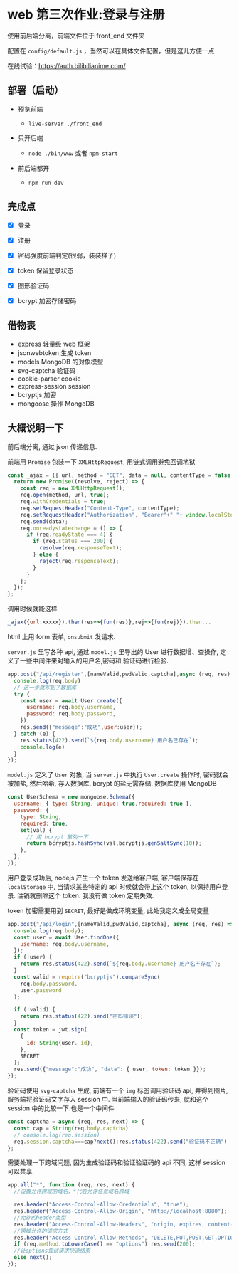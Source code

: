 # web 第三次作业:登录与注册

使用前后端分离，前端文件位于 front_end 文件夹

配置在 `config/default.js` ，当然可以在具体文件配置，但是这儿方便一点

在线试验：https://auth.bilibilianime.com/

## 部署（启动）

- 预览前端
  - `live-server ./front_end` 

- 只开后端
  - `node ./bin/www` 或者 `npm start`
- 前后端都开
  - `npm run dev`

## 完成点

- [x] 登录

- [x] 注册

- [x] 密码强度前端判定(很弱，装装样子)

- [x] token 保留登录状态

- [x] 图形验证码

- [x] bcrypt 加密存储密码

## 借物表

- express 轻量级 web 框架
- jsonwebtoken 生成 token 
- models MongoDB 的对象模型
- svg-captcha 验证码
- cookie-parser cookie
- express-session session
- bcryptjs 加密
- mongoose 操作 MongoDB

## 大概说明一下

前后端分离, 通过 json 传递信息. 

前端用 `Promise` 包装一下 `XMLHttpRequest`, 用链式调用避免回调地狱

```js 
const _ajax = ({ url, method = "GET", data = null, contentType = false }) => {
  return new Promise((resolve, reject) => {
    const req = new XMLHttpRequest();
    req.open(method, url, true);
    req.withCredentials = true;
    req.setRequestHeader("Content-Type", contentType);
    req.setRequestHeader("Authorization", "Bearer"+" "+ window.localStorage.token);
    req.send(data);
    req.onreadystatechange = () => {
      if (req.readyState === 4) {
        if (req.status === 200) {
          resolve(req.responseText);
        } else {
          reject(req.responseText);
        }
      }
    };
  });
};

```
调用时候就能这样

```js
_ajax({url:xxxxx}).then(res=>{fun(res)},rej=>{fun(rej)}).then...
```



html 上用 form 表单, `onsubmit` 发请求.

`server.js` 里写各种 api, 通过 `model.js` 里导出的 User 进行数据增、查操作,
定义了一些中间件来对输入的用户名,密码和,验证码进行检验. 

```js 
app.post("/api/register",[nameValid,pwdValid,captcha],async (req, res) => {
  console.log(req.body)
  // 这一步就写到了数据库
  try {
    const user = await User.create({
      username: req.body.username,
      password: req.body.password,
    });
    res.send({"message":"成功",user:user});
  } catch (e) {
    res.status(422).send(`${req.body.username} 用户名已存在`);
    console.log(e)
  }
});
```

`model.js` 定义了 `User` 对象, 当 `server.js` 中执行 `User.create` 操作时,
密码就会被加盐, 然后哈希, 存入数据库. bcrypt 的盐无需存储. 数据库使用 MongoDB 

```js 
const UserSchema = new mongoose.Schema({
  username: { type: String, unique: true,required: true },
  password: {
    type: String,
    required: true,
    set(val) {
      // 用 bcrypt 散列一下
      return bcryptjs.hashSync(val,bcryptjs.genSaltSync(10));
    },
  },
});


```

用户登录成功后, nodejs 产生一个 token 发送给客户端, 客户端保存在 `localStorage`
中, 当请求某些特定的 api 时候就会带上这个 token, 以保持用户登录. 注销就删除这个
token. 我没有做 token 定期失效.

token 加密需要用到 `SECRET`, 最好是做成环境变量, 此处我定义成全局变量

```js 
app.post("/api/login",[nameValid,pwdValid,captcha], async (req, res) => {
  console.log(req.body);
  const user = await User.findOne({
    username: req.body.username,
  });
  if (!user) {
    return res.status(422).send(`${req.body.username} 用户名不存在`);
  }
  const valid = require("bcryptjs").compareSync(
    req.body.password,
    user.password
  );

  if (!valid) {
    return res.status(422).send("密码错误");
  }
  const token = jwt.sign(
    {
      id: String(user._id),
    },
    SECRET
  );
  res.send({"message":"成功", "data": { user, token: token }});
});
```

验证码使用 `svg-captcha` 生成, 前端有一个 `img` 标签调用验证码 api, 并得到图片,
服务端将验证码文字存入 session 中. 当前端输入的验证码传来, 就和这个 session
中的比较一下.也是一个中间件

```js 
const captcha = async (req, res, next) => {
  const cap = String(req.body.captcha)
  // console.log(req.session)
  req.session.captcha===cap?next():res.status(422).send("验证码不正确")
};

```

需要处理一下跨域问题, 因为生成验证码和验证验证码的 api 不同, 这样
session 可以共享

```js 
app.all("*", function (req, res, next) {
  //设置允许跨域的域名，*代表允许任意域名跨域

  res.header("Access-Control-Allow-Credentials", "true");
  res.header("Access-Control-Allow-Origin", "http://localhost:8080");
  //允许的header类型
  res.header("Access-Control-Allow-Headers", "origin, expires, content-type, x-e4m-with, authorization");
  //跨域允许的请求方式
  res.header("Access-Control-Allow-Methods", "DELETE,PUT,POST,GET,OPTIONS");
  if (req.method.toLowerCase() == "options") res.send(200);
  //让options尝试请求快速结束
  else next();
});
```
